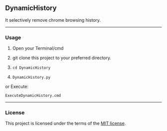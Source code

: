 ## DynamicHistory
It selectively remove chrome browsing history.

----
### Usage

1. Open your Terminal/cmd

2. git clone this project to your preferred directory.

3. `cd DynamicHistory`

4. `DynamicHistory.py`

or Execute:

```
ExecuteDynamicHistory.cmd
```

----
### License

This project is licensed under the terms of the [MIT license](https://github.com/nagracks/organizer/blob/master/LICENSE).

